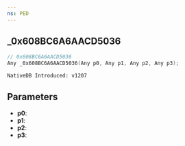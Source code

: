 ```yaml
---
ns: PED
---
```

## _0x608BC6A6AACD5036

```c
// 0x608BC6A6AACD5036
Any _0x608BC6A6AACD5036(Any p0, Any p1, Any p2, Any p3);
```

```
NativeDB Introduced: v1207
```

## Parameters
* **p0**:
* **p1**:
* **p2**:
* **p3**:
